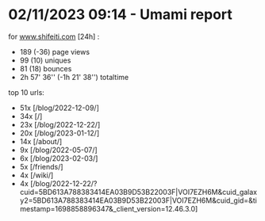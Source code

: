 # 02/11/2023 09:14 - Umami report
for www.shifeiti.com [24h] :

 - 189 (-36) page views
 - 99 (10) uniques
 - 81 (18) bounces
 - 2h 57' 36'' (-1h 21' 38'') totaltime


top 10 urls:
 - 51x [/blog/2022-12-09/]
 - 34x [/]
 - 23x [/blog/2022-12-22/]
 - 20x [/blog/2023-01-12/]
 - 14x [/about/]
 - 9x [/blog/2022-05-07/]
 - 6x [/blog/2023-02-03/]
 - 5x [/friends/]
 - 4x [/wiki/]
 - 4x [/blog/2022-12-22/?cuid=5BD613A788383414EA03B9D53B22003F|VOI7EZH6M&cuid_galaxy2=5BD613A788383414EA03B9D53B22003F|VOI7EZH6M&cuid_gid=&timestamp=1698858896347&_client_version=12.46.3.0]



